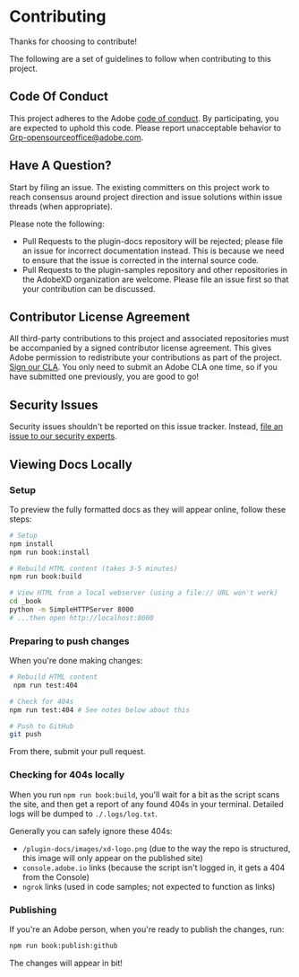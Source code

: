 # Contributing

Thanks for choosing to contribute!

The following are a set of guidelines to follow when contributing to this project.

## Code Of Conduct

This project adheres to the Adobe [code of conduct](CODE_OF_CONDUCT.md). By participating,
you are expected to uphold this code. Please report unacceptable behavior to
[Grp-opensourceoffice@adobe.com](mailto:Grp-opensourceoffice@adobe.com).

## Have A Question?

Start by filing an issue. The existing committers on this project work to reach
consensus around project direction and issue solutions within issue threads
(when appropriate).

Please note the following:

- Pull Requests to the plugin-docs repository will be rejected; please file an issue for incorrect documentation instead. This is because we need to ensure that the issue is corrected in the internal source code.
- Pull Requests to the plugin-samples repository and other repositories in the AdobeXD organization are welcome. Please file an issue first so that your contribution can be discussed.

## Contributor License Agreement

All third-party contributions to this project and associated repositories must be accompanied by a signed contributor
license agreement. This gives Adobe permission to redistribute your contributions
as part of the project. [Sign our CLA](http://opensource.adobe.com/cla.html). You
only need to submit an Adobe CLA one time, so if you have submitted one previously,
you are good to go!

## Security Issues

Security issues shouldn't be reported on this issue tracker. Instead, [file an issue to our security experts](https://helpx.adobe.com/security/alertus.html).

## Viewing Docs Locally

### Setup

To preview the fully formatted docs as they will appear online, follow these steps:

```bash
# Setup
npm install
npm run book:install

# Rebuild HTML content (takes 3-5 minutes)
npm run book:build

# View HTML from a local webserver (using a file:// URL won't work)
cd _book
python -m SimpleHTTPServer 8000
# ...then open http://localhost:8000
```

### Preparing to push changes

When you're done making changes:

```bash
# Rebuild HTML content
 npm run test:404

# Check for 404s
npm run test:404 # See notes below about this

# Push to GitHub
git push
```

From there, submit your pull request.

### Checking for 404s locally

When you run `npm run book:build`, you'll wait for a bit as the script scans the site, and then get a report of any found 404s in your terminal. Detailed logs will be dumped to `./.logs/log.txt`.

Generally you can safely ignore these 404s:

- `/plugin-docs/images/xd-logo.png` (due to the way the repo is structured, this image will only appear on the published site)
- `console.adobe.io` links (because the script isn't logged in, it gets a 404 from the Console)
- `ngrok` links (used in code samples; not expected to function as links)

### Publishing

If you're an Adobe person, when you're ready to publish the changes, run:

```bash
npm run book:publish:github
```

The changes will appear in bit!
